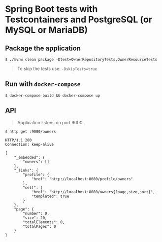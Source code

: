 # Spring Boot tests with Testcontainers and PostgreSQL (or MySQL or MariaDB)

## Package the application

`$ ./mvnw clean package -Dtest=OwnerRepositoryTests,OwnerResourceTests`

> To skip the tests use: `-DskipTests=true` 

## Run with `docker-compose`

`$ docker-compose build && docker-compose up`

## API

> Application listens on port 9000.

```
$ http get :9000/owners

HTTP/1.1 200
Connection: keep-alive

{
    "_embedded": {
        "owners": []
    },
    "_links": {
        "profile": {
            "href": "http://localhost:8080/profile/owners"
        },
        "self": {
            "href": "http://localhost:8080/owners{?page,size,sort}",
            "templated": true
        }
    },
    "page": {
        "number": 0,
        "size": 20,
        "totalElements": 0,
        "totalPages": 0
    }
}
```